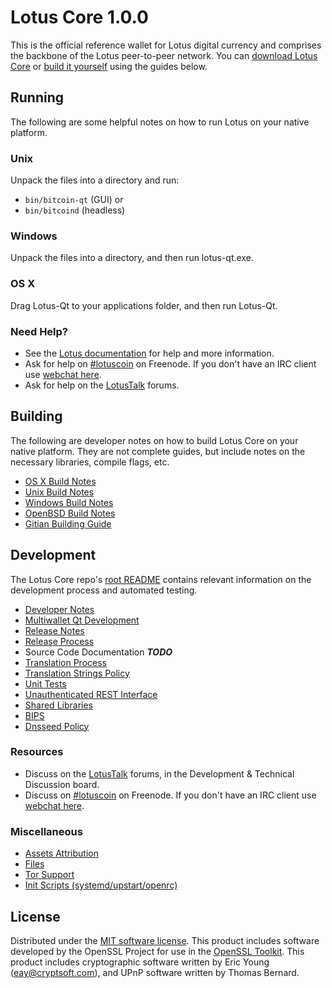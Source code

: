 Lotus Core 1.0.0
=====================

This is the official reference wallet for Lotus digital currency and comprises the backbone of the Lotus peer-to-peer network. You can [download Lotus Core](https://lotuscoin.io) or [build it yourself](#building) using the guides below.

Running
---------------------
The following are some helpful notes on how to run Lotus on your native platform.

### Unix

Unpack the files into a directory and run:

- `bin/bitcoin-qt` (GUI) or
- `bin/bitcoind` (headless)

### Windows

Unpack the files into a directory, and then run lotus-qt.exe.

### OS X

Drag Lotus-Qt to your applications folder, and then run Lotus-Qt.

### Need Help?

* See the [Lotus documentation](https://lotuscoin.atlassian.net/wiki/display/DOC)
for help and more information.
* Ask for help on [#lotuscoin](http://webchat.freenode.net?channels=lotuscoin) on Freenode. If you don't have an IRC client use [webchat here](http://webchat.freenode.net?channels=lotuscoin).
* Ask for help on the [LotusTalk](https://lotustalk.org/) forums.

Building
---------------------
The following are developer notes on how to build Lotus Core on your native platform. They are not complete guides, but include notes on the necessary libraries, compile flags, etc.

- [OS X Build Notes](build-osx.md)
- [Unix Build Notes](build-unix.md)
- [Windows Build Notes](build-windows.md)
- [OpenBSD Build Notes](build-openbsd.md)
- [Gitian Building Guide](gitian-building.md)

Development
---------------------
The Lotus Core repo's [root README](/README.md) contains relevant information on the development process and automated testing.

- [Developer Notes](developer-notes.md)
- [Multiwallet Qt Development](multiwallet-qt.md)
- [Release Notes](release-notes.md)
- [Release Process](release-process.md)
- Source Code Documentation ***TODO***
- [Translation Process](translation_process.md)
- [Translation Strings Policy](translation_strings_policy.md)
- [Unit Tests](unit-tests.md)
- [Unauthenticated REST Interface](REST-interface.md)
- [Shared Libraries](shared-libraries.md)
- [BIPS](bips.md)
- [Dnsseed Policy](dnsseed-policy.md)

### Resources
* Discuss on the [LotusTalk](https://lotustalk.org/) forums, in the Development & Technical Discussion board.
* Discuss on [#lotuscoin](http://webchat.freenode.net/?channels=lotuscoin) on Freenode. If you don't have an IRC client use [webchat here](http://webchat.freenode.net/?channels=lotuscoin).

### Miscellaneous
- [Assets Attribution](assets-attribution.md)
- [Files](files.md)
- [Tor Support](tor.md)
- [Init Scripts (systemd/upstart/openrc)](init.md)

License
---------------------
Distributed under the [MIT software license](http://www.opensource.org/licenses/mit-license.php).
This product includes software developed by the OpenSSL Project for use in the [OpenSSL Toolkit](https://www.openssl.org/). This product includes
cryptographic software written by Eric Young ([eay@cryptsoft.com](mailto:eay@cryptsoft.com)), and UPnP software written by Thomas Bernard.
